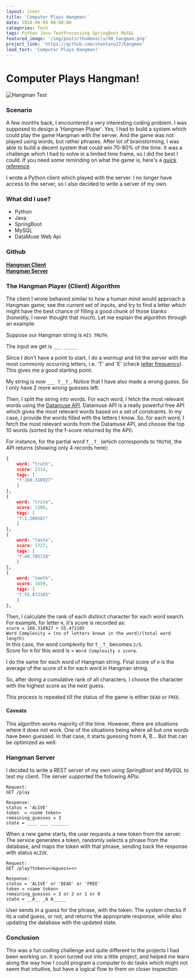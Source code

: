 ```yaml
---
layout: inner
title: 'Computer Plays Hangman!'
date: 2018-06-04 08:00:00
categories: Tech
tags: Python Java TextProcessing SpringBoot MySQL 
featured_image: '/img/posts/thumbnails/08_hangman.png'
project_link: 'https://github.com/shantanu27/hangman'
lead_text: 'Computer Plays Hangman!'
---
```


# Computer Plays Hangman!
<img src="{{ '/img/posts/08_hangman_test.gif' | site.baseurl }}" alt="Hangman Test">

### Scenario

A few months back, I encountered a very interesting coding problem. I was supposed to design a 'Hangman Player'. Yes, I had to build a system which could play the game Hangman with the server. And the game was not played using words, but rather phrases. After lot of brainstorming, I was able to build a decent system that could win 70-80% of the time. It was a challenge which I had to solve in a limited time frame, so I did the best I could.
If you need some reminding on what the game is, here's a [quick reference](https://en.wikipedia.org/wiki/Hangman_(game)).

I wrote a Python client which played with the server. I no longer have access to the server, so I also decided to write a server of my own. 

### What did I use?
- Python
- Java
- SpringBoot
- MySQL
- DataMuse Web Api

### Github

[**Hangman Client**](https://github.com/shantanu27/hangman)<br>
[**Hangman Server**](https://github.com/shantanu27/hangman-server)

### The Hangman Player (Client) Algorithm

The client I wrote behaved similar to how a human mind would approach a Hangman game; see the current set of inputs, and try to find a letter which might have the best chance of filling a good chunk of those blanks (honestly, I never thought that much). Let me explain the algorithm through an example:

Suppose our Hangman string is `HIS TRUTH`.

The input we get is `___ _____`

Since I don't have a point to start, I do a *warmup* and hit the server with the most commonly occurring letters, i.e. 'T' and 'E' (check [letter frequency](http://letterfrequency.org/)). This gives me a good starting point. 

My string is now `___ T__T_`. Notice that I have also made a wrong guess. So I only have 2 more wrong guesses left. 

Then, I split the string into words. For each word, I fetch the most relevant words using the [Datamuse API](https://www.datamuse.com/api/). Datamuse API is a really powerful free API which gives the most relevant words based on a set of constraints. In my case, I provide the words filled with the letters I know. So, for each word, I fetch the most relevant words from the Datamuse API, and choose the top 10 words (sorted by the f-score returned by the API).

For instance, for the partial word `T__T_` (which corresponds to `TRUTH`), the API returns (showing only 4 records here):
```json
{
    word: "truth",
    score: 2314,
    tags: [
    "f:168.310927"
    ]
},
{
    word: "trite",
    score: 2200,
    tags: [
    "f:1.200587"
    ]
},
{
    word: "taste",
    score: 1727,
    tags: [
    "f:49.705728"
    ]
},
{
    word: "teeth",
    score: 1659,
    tags: [
    "f:55.472105"
    ]
},
```

Then, I calculate the rank of each distinct character for each word search. For example, for letter `H`, it's score is recorded as:<br>
`score = 168.310927 + 55.472105`<br>
`Word Complexity = (no of letters known in the word)/(total word length)`<br>
In this case, the word complexity for `T__T_` becomes `2/5`.<br>
Score for `H` for this word is = `Word Complexity x score`. 

I do the same for each word of Hangman string. Final score of `H` is the average of the score of `H` for each word in Hangman string. 

So, after doing a cumulative rank of all characters, I choose the character with the highest score as the next guess. 

This process is repeated till the status of the game is either `DEAD` or `FREE`. 

#### Caveats

This algorithm works majority of the time. However, there are situations where it does not work. One of the situations being where all but one words have been guessed. In that case, it starts guessing from A, B... But that can be optimized as well. 

### Hangman Server

I decided to write a *REST* server of my own using *SpringBoot* and *MySQL* to test my client. The server supported the following APIs:
```
Request:
GET /play

Response:
status = 'ALIVE'
token  = <some token>
remaining_guesses = 3
state = ____ ___ _______
```

When a new game starts, the user requests a new token from the server. The service generates a token, randomly selects a phrase from the database, and maps the token with that phrase, sending back the response with status `ALIVE`.

```
Request:
GET /play?token=<>&guess=<>

Response:
status = 'ALIVE' or 'DEAD' or 'FREE'
token = <same token>
remaining_guesses = 3 or 2 or 1 or 0
state = __A__ _A A_____
```

User sends in a guess for the phrase, with the token. The system checks if its a valid guess, or not, and returns the appropriate response, while also updating the database with the updated state. 


### Conclusion

This was a fun coding challenge and quite different to the projects I had been working on. It soon turned out into a little project, and helped me learn along the way how I could program a computer to do tasks which might not seem that intuitive, but have a logical flow to them on closer inspection. 